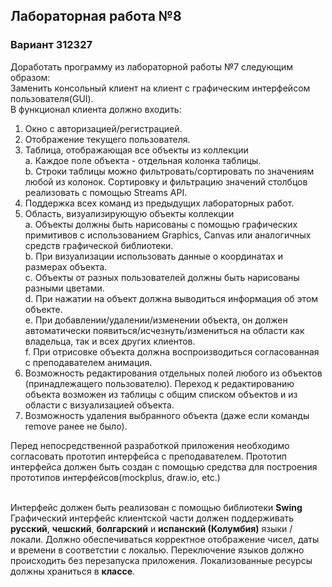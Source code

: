 ## Лабораторная работа №8
### Вариант 312327

Доработать программу из лабораторной работы №7 следующим образом:<br>
Заменить консольный клиент на клиент с графическим интерфейсом пользователя(GUI).<br>
В функционал клиента должно входить:

1. Окно с авторизацией/регистрацией.
2. Отображение текущего пользователя.
3. Таблица, отображающая все объекты из коллекции<br>
    a. Каждое поле объекта - отдельная колонка таблицы.<br>
    b. Строки таблицы можно фильтровать/сортировать по значениям любой из колонок. Сортировку и фильтрацию значений столбцов реализовать с помощью Streams API.<br>
4. Поддержка всех команд из предыдущих лабораторных работ.
5. Область, визуализирующую объекты коллекции<br>
    a. Объекты должны быть нарисованы с помощью графических примитивов с использованием Graphics, Canvas или аналогичных средств графической библиотеки.<br>
    b. При визуализации использовать данные о координатах и размерах объекта.<br>
    c. Объекты от разных пользователей должны быть нарисованы разными цветами.<br>
    d. При нажатии на объект должна выводиться информация об этом объекте.<br>
    e. При добавлении/удалении/изменении объекта, он должен автоматически появиться/исчезнуть/измениться  на области как владельца, так и всех других клиентов.<br> 
    f. При отрисовке объекта должна воспроизводиться согласованная с преподавателем анимация.<br>
6. Возможность редактирования отдельных полей любого из объектов (принадлежащего пользователю). Переход к редактированию объекта возможен из таблицы с общим списком объектов и из области с визуализацией объекта.
7. Возможность удаления выбранного объекта (даже если команды remove ранее не было).

Перед непосредственной разработкой приложения необходимо согласовать прототип интерфейса с преподавателем. Прототип интерфейса должен быть создан с помощью средства для построения прототипов интерфейсов(mockplus, draw.io, etc.)<br><br>

Интерфейс должен быть реализован с помощью библиотеки **Swing**<br>
Графический интерфейс клиентской части должен поддерживать **русский**, **чешский**, **болгарский** и **испанский (Колумбия)** языки / локали. Должно обеспечиваться корректное отображение чисел, даты и времени в соответстии с локалью. Переключение языков должно происходить без перезапуска приложения. Локализованные ресурсы должны храниться в **классе**.